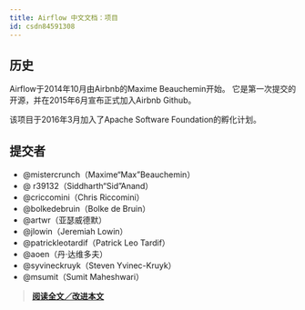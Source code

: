 ```yaml
---
title: Airflow 中文文档：项目
id: csdn84591308
---
```


## 历史

Airflow于2014年10月由Airbnb的Maxime Beauchemin开始。 它是第一次提交的开源，并在2015年6月宣布正式加入Airbnb Github。

该项目于2016年3月加入了Apache Software Foundation的孵化计划。

## 提交者

*   @mistercrunch（Maxime“Max”Beauchemin）
*   @ r39132（Siddharth“Sid”Anand）
*   @criccomini（Chris Riccomini）
*   @bolkedebruin（Bolke de Bruin）
*   @artwr（亚瑟威德默）
*   @jlowin（Jeremiah Lowin）
*   @patrickleotardif（Patrick Leo Tardif）
*   @aoen（丹·达维多夫）
*   @syvineckruyk（Steven Yvinec-Kruyk）
*   @msumit（Sumit Maheshwari）

> [**阅读全文／改进本文**](https://github.com/apachecn/airflow-doc-zh/blob/master/zh/1.md)